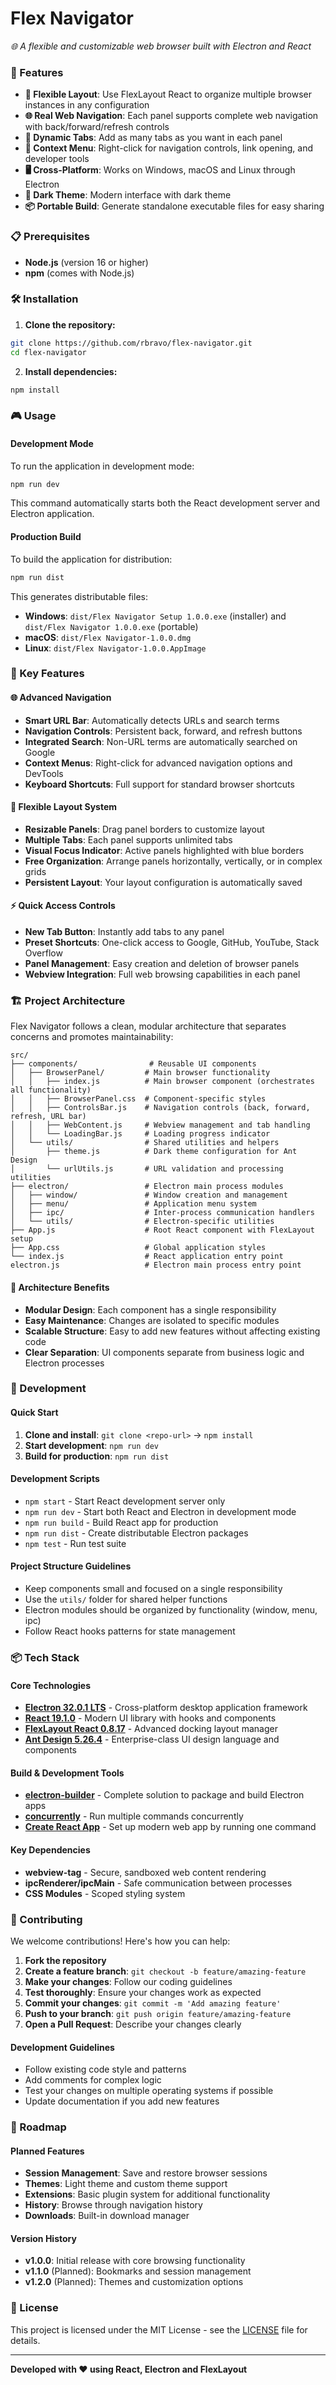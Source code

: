 # Flex Navigator

*🌐 A flexible and customizable web browser built with Electron and React*

### 🚀 Features

- **🔄 Flexible Layout**: Use FlexLayout React to organize multiple browser instances in any configuration
- **🌐 Real Web Navigation**: Each panel supports complete web navigation with back/forward/refresh controls
- **📑 Dynamic Tabs**: Add as many tabs as you want in each panel
- **🎯 Context Menu**: Right-click for navigation controls, link opening, and developer tools
- **🖥️ Cross-Platform**: Works on Windows, macOS and Linux through Electron
- **🌙 Dark Theme**: Modern interface with dark theme
- **📦 Portable Build**: Generate standalone executable files for easy sharing

### 📋 Prerequisites

- **Node.js** (version 16 or higher)
- **npm** (comes with Node.js)

### 🛠️ Installation

1. **Clone the repository:**
```bash
git clone https://github.com/rbravo/flex-navigator.git
cd flex-navigator
```

2. **Install dependencies:**
```bash
npm install
```

### 🎮 Usage

#### Development Mode

To run the application in development mode:
```bash
npm run dev
```

This command automatically starts both the React development server and Electron application.

#### Production Build

To build the application for distribution:
```bash
npm run dist
```

This generates distributable files:
- **Windows**: `dist/Flex Navigator Setup 1.0.0.exe` (installer) and `dist/Flex Navigator 1.0.0.exe` (portable)
- **macOS**: `dist/Flex Navigator-1.0.0.dmg`
- **Linux**: `dist/Flex Navigator-1.0.0.AppImage`

### 🎯 Key Features

#### 🌐 Advanced Navigation
- **Smart URL Bar**: Automatically detects URLs and search terms
- **Navigation Controls**: Persistent back, forward, and refresh buttons
- **Integrated Search**: Non-URL terms are automatically searched on Google
- **Context Menus**: Right-click for advanced navigation options and DevTools
- **Keyboard Shortcuts**: Full support for standard browser shortcuts

#### 📱 Flexible Layout System
- **Resizable Panels**: Drag panel borders to customize layout
- **Multiple Tabs**: Each panel supports unlimited tabs
- **Visual Focus Indicator**: Active panels highlighted with blue borders
- **Free Organization**: Arrange panels horizontally, vertically, or in complex grids
- **Persistent Layout**: Your layout configuration is automatically saved

#### ⚡ Quick Access Controls
- **New Tab Button**: Instantly add tabs to any panel
- **Preset Shortcuts**: One-click access to Google, GitHub, YouTube, Stack Overflow
- **Panel Management**: Easy creation and deletion of browser panels
- **Webview Integration**: Full web browsing capabilities in each panel

### 🏗️ Project Architecture

Flex Navigator follows a clean, modular architecture that separates concerns and promotes maintainability:

```
src/
├── components/                # Reusable UI components
│   ├── BrowserPanel/         # Main browser functionality
│   │   ├── index.js          # Main browser component (orchestrates all functionality)
│   │   ├── BrowserPanel.css  # Component-specific styles
│   │   ├── ControlsBar.js    # Navigation controls (back, forward, refresh, URL bar)
│   │   ├── WebContent.js     # Webview management and tab handling
│   │   └── LoadingBar.js     # Loading progress indicator
│   └── utils/                # Shared utilities and helpers
│       ├── theme.js          # Dark theme configuration for Ant Design
│       └── urlUtils.js       # URL validation and processing utilities
├── electron/                 # Electron main process modules
│   ├── window/               # Window creation and management
│   ├── menu/                 # Application menu system
│   ├── ipc/                  # Inter-process communication handlers
│   └── utils/                # Electron-specific utilities
├── App.js                    # Root React component with FlexLayout setup
├── App.css                   # Global application styles
└── index.js                  # React application entry point
electron.js                   # Electron main process entry point
```

#### 🔧 Architecture Benefits
- **Modular Design**: Each component has a single responsibility
- **Easy Maintenance**: Changes are isolated to specific modules
- **Scalable Structure**: Easy to add new features without affecting existing code
- **Clear Separation**: UI components separate from business logic and Electron processes

### 🔧 Development

#### Quick Start
1. **Clone and install**: `git clone <repo-url>` → `npm install`
2. **Start development**: `npm run dev`
3. **Build for production**: `npm run dist`

#### Development Scripts
- `npm start` - Start React development server only
- `npm run dev` - Start both React and Electron in development mode
- `npm run build` - Build React app for production
- `npm run dist` - Create distributable Electron packages
- `npm test` - Run test suite

#### Project Structure Guidelines
- Keep components small and focused on a single responsibility
- Use the `utils/` folder for shared helper functions
- Electron modules should be organized by functionality (window, menu, ipc)
- Follow React hooks patterns for state management

### 📦 Tech Stack

#### Core Technologies
- **[Electron 32.0.1 LTS](https://electronjs.org/)** - Cross-platform desktop application framework
- **[React 19.1.0](https://react.dev/)** - Modern UI library with hooks and components
- **[FlexLayout React 0.8.17](https://github.com/caplin/FlexLayout)** - Advanced docking layout manager
- **[Ant Design 5.26.4](https://ant.design/)** - Enterprise-class UI design language and components

#### Build & Development Tools
- **[electron-builder](https://www.electron.build/)** - Complete solution to package and build Electron apps
- **[concurrently](https://github.com/open-cli-tools/concurrently)** - Run multiple commands concurrently
- **[Create React App](https://create-react-app.dev/)** - Set up modern web app by running one command

#### Key Dependencies
- **webview-tag** - Secure, sandboxed web content rendering
- **ipcRenderer/ipcMain** - Safe communication between processes
- **CSS Modules** - Scoped styling system

### 🤝 Contributing

We welcome contributions! Here's how you can help:

1. **Fork the repository**
2. **Create a feature branch**: `git checkout -b feature/amazing-feature`
3. **Make your changes**: Follow our coding guidelines
4. **Test thoroughly**: Ensure your changes work as expected
5. **Commit your changes**: `git commit -m 'Add amazing feature'`
6. **Push to your branch**: `git push origin feature/amazing-feature`
7. **Open a Pull Request**: Describe your changes clearly

#### Development Guidelines
- Follow existing code style and patterns
- Add comments for complex logic
- Test your changes on multiple operating systems if possible
- Update documentation if you add new features

### 🚀 Roadmap

#### Planned Features
- **Session Management**: Save and restore browser sessions
- **Themes**: Light theme and custom theme support
- **Extensions**: Basic plugin system for additional functionality
- **History**: Browse through navigation history
- **Downloads**: Built-in download manager

#### Version History
- **v1.0.0**: Initial release with core browsing functionality
- **v1.1.0** (Planned): Bookmarks and session management
- **v1.2.0** (Planned): Themes and customization options

### 📄 License

This project is licensed under the MIT License - see the [LICENSE](LICENSE) file for details.

---

**Developed with ❤️ using React, Electron and FlexLayout**
